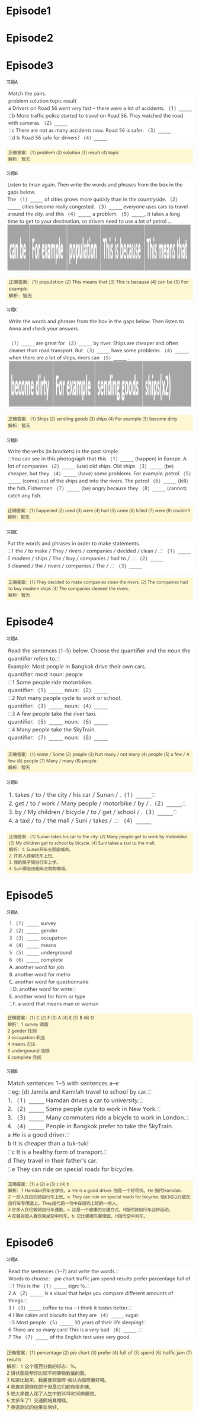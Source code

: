 # Episode1



# Episode2

# Episode3

`习题A`

![image-20240511221046509](assets/Unit_10/image-20240511221046509.png)

![image-20240511221053976](assets/Unit_10/image-20240511221053976.png)

`习题B`

![image-20240511221113440](assets/Unit_10/image-20240511221113440.png)

![image-20240511221121131](assets/Unit_10/image-20240511221121131.png)

`习题C`

![image-20240511221138466](assets/Unit_10/image-20240511221138466.png)

![image-20240511221144872](assets/Unit_10/image-20240511221144872.png)

`习题D`

![image-20240511221224219](assets/Unit_10/image-20240511221224219.png)

![image-20240511221230845](assets/Unit_10/image-20240511221230845.png)

`习题E`

![image-20240511221248740](assets/Unit_10/image-20240511221248740.png)

![image-20240511221254707](assets/Unit_10/image-20240511221254707.png)

# Episode4

`习题A`

![image-20240511221330214](assets/Unit_10/image-20240511221330214.png)

![image-20240511221337501](assets/Unit_10/image-20240511221337501.png)

`习题B`

![image-20240511221354753](assets/Unit_10/image-20240511221354753.png)

![image-20240511221400462](assets/Unit_10/image-20240511221400462.png)

# Episode5

`习题A`

![image-20240512225816168](assets/Unit_10/image-20240512225816168.png)

![image-20240512225824204](assets/Unit_10/image-20240512225824204.png)

`习题B`

![image-20240512225845728](assets/Unit_10/image-20240512225845728.png)

![image-20240512225856165](assets/Unit_10/image-20240512225856165.png)

# Episode6

`习题A`

![image-20240512230012581](assets/Unit_10/image-20240512230012581.png)

![image-20240512230511441](assets/Unit_10/image-20240512230511441.png)